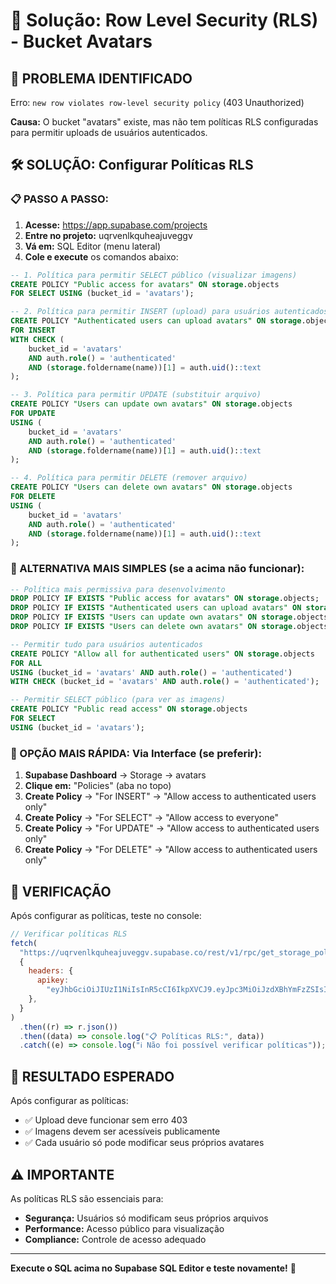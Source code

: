# 🔐 Solução: Row Level Security (RLS) - Bucket Avatars

## 🚨 **PROBLEMA IDENTIFICADO**

Erro: `new row violates row-level security policy` (403 Unauthorized)

**Causa:** O bucket "avatars" existe, mas não tem políticas RLS configuradas para permitir uploads de usuários autenticados.

## 🛠️ **SOLUÇÃO: Configurar Políticas RLS**

### **📋 PASSO A PASSO:**

1. **Acesse:** https://app.supabase.com/projects
2. **Entre no projeto:** uqrvenlkquheajuveggv
3. **Vá em:** SQL Editor (menu lateral)
4. **Cole e execute** os comandos abaixo:

```sql
-- 1. Política para permitir SELECT público (visualizar imagens)
CREATE POLICY "Public access for avatars" ON storage.objects
FOR SELECT USING (bucket_id = 'avatars');

-- 2. Política para permitir INSERT (upload) para usuários autenticados
CREATE POLICY "Authenticated users can upload avatars" ON storage.objects
FOR INSERT
WITH CHECK (
    bucket_id = 'avatars'
    AND auth.role() = 'authenticated'
    AND (storage.foldername(name))[1] = auth.uid()::text
);

-- 3. Política para permitir UPDATE (substituir arquivo)
CREATE POLICY "Users can update own avatars" ON storage.objects
FOR UPDATE
USING (
    bucket_id = 'avatars'
    AND auth.role() = 'authenticated'
    AND (storage.foldername(name))[1] = auth.uid()::text
);

-- 4. Política para permitir DELETE (remover arquivo)
CREATE POLICY "Users can delete own avatars" ON storage.objects
FOR DELETE
USING (
    bucket_id = 'avatars'
    AND auth.role() = 'authenticated'
    AND (storage.foldername(name))[1] = auth.uid()::text
);
```

### **🎯 ALTERNATIVA MAIS SIMPLES (se a acima não funcionar):**

```sql
-- Política mais permissiva para desenvolvimento
DROP POLICY IF EXISTS "Public access for avatars" ON storage.objects;
DROP POLICY IF EXISTS "Authenticated users can upload avatars" ON storage.objects;
DROP POLICY IF EXISTS "Users can update own avatars" ON storage.objects;
DROP POLICY IF EXISTS "Users can delete own avatars" ON storage.objects;

-- Permitir tudo para usuários autenticados
CREATE POLICY "Allow all for authenticated users" ON storage.objects
FOR ALL
USING (bucket_id = 'avatars' AND auth.role() = 'authenticated')
WITH CHECK (bucket_id = 'avatars' AND auth.role() = 'authenticated');

-- Permitir SELECT público (para ver as imagens)
CREATE POLICY "Public read access" ON storage.objects
FOR SELECT
USING (bucket_id = 'avatars');
```

### **🔧 OPÇÃO MAIS RÁPIDA: Via Interface (se preferir):**

1. **Supabase Dashboard** → Storage → avatars
2. **Clique em:** "Policies" (aba no topo)
3. **Create Policy** → "For INSERT" → "Allow access to authenticated users only"
4. **Create Policy** → "For SELECT" → "Allow access to everyone"
5. **Create Policy** → "For UPDATE" → "Allow access to authenticated users only"
6. **Create Policy** → "For DELETE" → "Allow access to authenticated users only"

## 🧪 **VERIFICAÇÃO**

Após configurar as políticas, teste no console:

```javascript
// Verificar políticas RLS
fetch(
  "https://uqrvenlkquheajuveggv.supabase.co/rest/v1/rpc/get_storage_policies",
  {
    headers: {
      apikey:
        "eyJhbGciOiJIUzI1NiIsInR5cCI6IkpXVCJ9.eyJpc3MiOiJzdXBhYmFzZSIsInJlZiI6InVxcnZlbmxrcXVoZWFqdXZlZ2d2Iiwicm9sZSI6ImFub24iLCJpYXQiOjE3NTcwNzg4NDgsImV4cCI6MjA3MjY1NDg0OH0.ZdgBkvjC5irHh7E9fagqX_Pu797anPfE8jO91iNDRIc",
    },
  }
)
  .then((r) => r.json())
  .then((data) => console.log("📋 Políticas RLS:", data))
  .catch((e) => console.log("ℹ️ Não foi possível verificar políticas"));
```

## 🎉 **RESULTADO ESPERADO**

Após configurar as políticas:

- ✅ Upload deve funcionar sem erro 403
- ✅ Imagens devem ser acessíveis publicamente
- ✅ Cada usuário só pode modificar seus próprios avatares

## ⚠️ **IMPORTANTE**

As políticas RLS são essenciais para:

- **Segurança:** Usuários só modificam seus próprios arquivos
- **Performance:** Acesso público para visualização
- **Compliance:** Controle de acesso adequado

---

**Execute o SQL acima no Supabase SQL Editor e teste novamente!** 🚀
